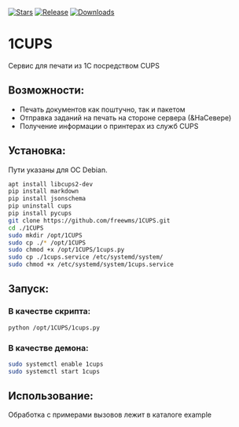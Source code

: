 [![Stars](https://img.shields.io/github/stars/freewms/1CUPS.svg?label=Github%20%E2%98%85&a)](https://github.com/freewms/1CUPS/stargazers)
[![Release](https://img.shields.io/github/tag/freewms/1CUPS.svg?label=Last%20release&a)](https://github.com/freewms/1CUPS/releases)
[![Downloads](https://img.shields.io/github/downloads/freewms/1CUPS/total)](https://github.com/freewms/1CUPS/releases)

# 1CUPS
Сервис для печати из 1С посредством CUPS

## Возможности:
- Печать документов как поштучно, так и пакетом
- Отправка заданий на печать на стороне сервера (&НаСевере)
- Получение информации о принтерах из служб CUPS

## Установка:

Пути указаны для ОС Debian.

```bash
apt install libcups2-dev
pip install markdown
pip install jsonschema
pip uninstall cups
pip install pycups
git clone https://github.com/freewms/1CUPS.git
cd ./1CUPS
sudo mkdir /opt/1CUPS
sudo cp ./* /opt/1CUPS
sudo chmod +x /opt/1CUPS/1cups.py
sudo cp ./1cups.service /etc/systemd/system/
sudo chmod +x /etc/systemd/system/1cups.service
```

## Запуск:  

### В качестве скрипта:
```bash
python /opt/1CUPS/1cups.py
```

### В качестве демона:
```bash
sudo systemctl enable 1cups
sudo systemctl start 1cups
```

## Использование:

Обработка с примерами вызовов лежит в каталоге example
